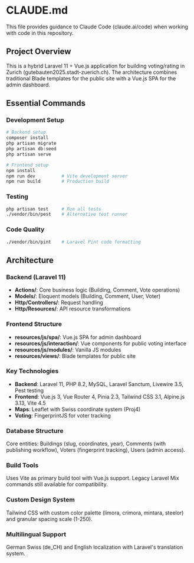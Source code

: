 # CLAUDE.md

This file provides guidance to Claude Code (claude.ai/code) when working with code in this repository.

## Project Overview

This is a hybrid Laravel 11 + Vue.js application for building voting/rating in Zurich (gutebauten2025.stadt-zuerich.ch). The architecture combines traditional Blade templates for the public site with a Vue.js SPA for the admin dashboard.

## Essential Commands

### Development Setup
```bash
# Backend setup
composer install
php artisan migrate
php artisan db:seed
php artisan serve

# Frontend setup  
npm install
npm run dev          # Vite development server
npm run build        # Production build
```

### Testing
```bash
php artisan test     # Run all tests
./vendor/bin/pest    # Alternative test runner
```

### Code Quality
```bash
./vendor/bin/pint    # Laravel Pint code formatting
```

## Architecture

### Backend (Laravel 11)
- **Actions/**: Core business logic (Building, Comment, Vote operations)
- **Models/**: Eloquent models (Building, Comment, User, Voter)  
- **Http/Controllers/**: Request handling
- **Http/Resources/**: API resource transformations

### Frontend Structure
- **resources/js/spa/**: Vue.js SPA for admin dashboard
- **resources/js/interaction/**: Vue components for public voting interface
- **resources/js/modules/**: Vanilla JS modules
- **resources/views/**: Blade templates for public site

### Key Technologies
- **Backend**: Laravel 11, PHP 8.2, MySQL, Laravel Sanctum, Livewire 3.5, Pest testing
- **Frontend**: Vue.js 3, Vue Router 4, Pinia 2.3, Tailwind CSS 3.1, Alpine.js 3.13, Vite 4.5
- **Maps**: Leaflet with Swiss coordinate system (Proj4)
- **Voting**: FingerprintJS for voter tracking

### Database Structure
Core entities: Buildings (slug, coordinates, year), Comments (with publishing workflow), Voters (fingerprint tracking), Users (admin access).

### Build Tools
Uses Vite as primary build tool with Vue.js support. Legacy Laravel Mix commands still available for compatibility.

### Custom Design System
Tailwind CSS with custom color palette (limora, crimora, mintara, steelor) and granular spacing scale (1-250).

### Multilingual Support
German Swiss (de_CH) and English localization with Laravel's translation system.